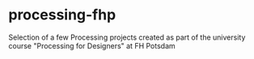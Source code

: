 # processing-fhp
Selection of a few Processing projects created as part of the university course "Processing for Designers" at FH Potsdam
